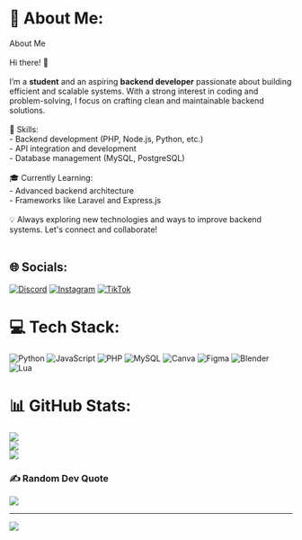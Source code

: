 # 💫 About Me:
 About Me  <br><br>Hi there! 👋  <br><br>I’m a **student** and an aspiring **backend developer** passionate about building efficient and scalable systems. With a strong interest in coding and problem-solving, I focus on crafting clean and maintainable backend solutions.  <br><br>🔧 Skills:<br>- Backend development (PHP, Node.js, Python, etc.)  <br>- API integration and development  <br>- Database management (MySQL, PostgreSQL)  <br><br>🎓 Currently Learning:  <br>- Advanced backend architecture  <br>- Frameworks like Laravel and Express.js  <br><br>💡 Always exploring new technologies and ways to improve backend systems. Let's connect and collaborate!  <br><br>


## 🌐 Socials:
[![Discord](https://img.shields.io/badge/Discord-%237289DA.svg?logo=discord&logoColor=white)](https://discord.gg/rf_q) [![Instagram](https://img.shields.io/badge/Instagram-%23E4405F.svg?logo=Instagram&logoColor=white)](https://instagram.com/rifqiadli_1) [![TikTok](https://img.shields.io/badge/TikTok-%23000000.svg?logo=TikTok&logoColor=white)](https://tiktok.com/@ripkirki) 

# 💻 Tech Stack:
![Python](https://img.shields.io/badge/python-3670A0?style=for-the-badge&logo=python&logoColor=ffdd54) ![JavaScript](https://img.shields.io/badge/javascript-%23323330.svg?style=for-the-badge&logo=javascript&logoColor=%23F7DF1E) ![PHP](https://img.shields.io/badge/php-%23777BB4.svg?style=for-the-badge&logo=php&logoColor=white) ![MySQL](https://img.shields.io/badge/mysql-4479A1.svg?style=for-the-badge&logo=mysql&logoColor=white) ![Canva](https://img.shields.io/badge/Canva-%2300C4CC.svg?style=for-the-badge&logo=Canva&logoColor=white) ![Figma](https://img.shields.io/badge/figma-%23F24E1E.svg?style=for-the-badge&logo=figma&logoColor=white) ![Blender](https://img.shields.io/badge/blender-%23F5792A.svg?style=for-the-badge&logo=blender&logoColor=white) ![Lua](https://img.shields.io/badge/lua-%232C2D72.svg?style=for-the-badge&logo=lua&logoColor=white)
# 📊 GitHub Stats:
![](https://github-readme-stats.vercel.app/api?username=RifqiAdli&theme=dark&hide_border=false&include_all_commits=false&count_private=false)<br/>
![](https://github-readme-streak-stats.herokuapp.com/?user=RifqiAdli&theme=dark&hide_border=false)<br/>
![](https://github-readme-stats.vercel.app/api/top-langs/?username=RifqiAdli&theme=dark&hide_border=false&include_all_commits=false&count_private=false&layout=compact)

### ✍️ Random Dev Quote
![](https://quotes-github-readme.vercel.app/api?type=horizontal&theme=radical)

---
[![](https://visitcount.itsvg.in/api?id=RifqiAdli&icon=0&color=0)](https://visitcount.itsvg.in)

<!-- Proudly created with GPRM ( https://gprm.itsvg.in ) -->
